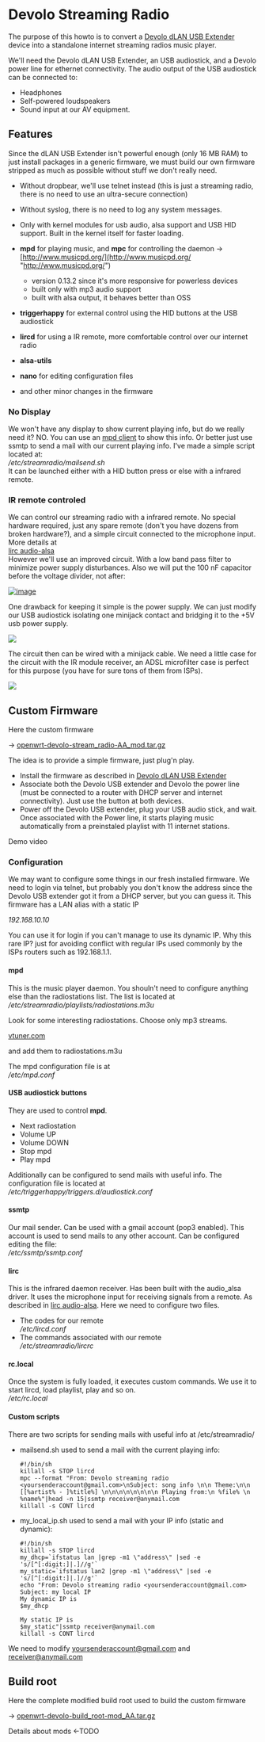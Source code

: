 # Devolo Streaming Radio

The purpose of this howto is to convert a [Devolo dLAN USB Extender](https://oldwiki.archive.openwrt.org/toh/devolo/dlan-usb-extender "https://oldwiki.archive.openwrt.org/toh/devolo/dlan-usb-extender") device into a standalone internet streaming radios music player.

We'll need the Devolo dLAN USB Extender, an USB audiostick, and a Devolo power line for ethernet connectivity. The audio output of the USB audiostick can be connected to:

- Headphones
- Self-powered loudspeakers
- Sound input at our AV equipment.

## Features

Since the dLAN USB Extender isn't powerful enough (only 16 MB RAM) to just install packages in a generic firmware, we must build our own firmware stripped as much as possible without stuff we don't really need.

- Without dropbear, we'll use telnet instead (this is just a streaming radio, there is no need to use an ultra-secure connection)
- Without syslog, there is no need to log any system messages.
- Only with kernel modules for usb audio, alsa support and USB HID support. Built in the kernel itself for faster loading.
- **mpd** for playing music, and **mpc** for controlling the daemon → [http://www.musicpd.org/](http://www.musicpd.org/ "http://www.musicpd.org/")
  
  - version 0.13.2 since it's more responsive for powerless devices
  - built only with mp3 audio support
  - built with alsa output, it behaves better than OSS
- **triggerhappy** for external control using the HID buttons at the USB audiostick
- **lircd** for using a IR remote, more comfortable control over our internet radio
- **alsa-utils**
- **nano** for editing configuration files
- and other minor changes in the firmware

### No Display

We won't have any display to show current playing info, but do we really need it? NO. You can use an [mpd client](http://mpd.wikia.com/wiki/Clients "http://mpd.wikia.com/wiki/Clients") to show this info. Or better just use ssmtp to send a mail with our current playing info. I've made a simple script located at:  
*/etc/streamradio/mailsend.sh*  
It can be launched either with a HID button press or else with a infrared remote.

### IR remote controled

We can control our streaming radio with a infrared remote. No special hardware required, just any spare remote (don't you have dozens from broken hardware?), and a simple circuit connected to the microphone input. More details at  
[lirc audio-alsa](/docs/guide-user/hardware/lirc-audio_alsa "docs:guide-user:hardware:lirc-audio_alsa")  
However we'll use an improved circuit. With a low band pass filter to minimize power supply disturbances. Also we will put the 100 nF capacitor before the voltage divider, not after:

[![image](/_media/media/doc/howtos/lirc_alsa.png?w=400&tok=f14c4c "image")](/_detail/media/doc/howtos/lirc_alsa.png?id=docs%3Aguide-user%3Ahardware%3Adevolo-stream-radio "media:doc:howtos:lirc_alsa.png")

One drawback for keeping it simple is the power supply. We can just modify our USB audiostick isolating one minijack contact and bridging it to the +5V usb power supply.

[![](/_media/media/doc/howtos/lirc_alsa-audiostick.jpg?w=400&tok=1ab239)](/_detail/media/doc/howtos/lirc_alsa-audiostick.jpg?id=docs%3Aguide-user%3Ahardware%3Adevolo-stream-radio "media:doc:howtos:lirc_alsa-audiostick.jpg")

The circuit then can be wired with a minijack cable. We need a little case for the circuit with the IR module receiver, an ADSL microfilter case is perfect for this purpose (you have for sure tons of them from ISPs).

[![](/_media/media/doc/howtos/lirc_alsa-case1.jpg?w=400&tok=81446a)](/_detail/media/doc/howtos/lirc_alsa-case1.jpg?id=docs%3Aguide-user%3Ahardware%3Adevolo-stream-radio "media:doc:howtos:lirc_alsa-case1.jpg")

## Custom Firmware

Here the custom firmware

→ [openwrt-devolo-stream\_radio-AA\_mod.tar.gz](https://docs.google.com/uc?export=download&id=0B-EMoBe-_OdBeUJWdmtJRXhHcU0 "https://docs.google.com/uc?export=download&id=0B-EMoBe-_OdBeUJWdmtJRXhHcU0")

The idea is to provide a simple firmware, just plug'n play.

- Install the firmware as described in [Devolo dLAN USB Extender](https://oldwiki.archive.openwrt.org/toh/devolo/dlan-usb-extender "https://oldwiki.archive.openwrt.org/toh/devolo/dlan-usb-extender")
- Associate both the Devolo USB extender and Devolo the power line (must be connected to a router with DHCP server and internet connectivity). Just use the button at both devices.
- Power off the Devolo USB extender, plug your USB audio stick, and wait. Once associated with the Power line, it starts playing music automatically from a preinstaled playlist with 11 internet stations.

Demo video

### Configuration

We may want to configure some things in our fresh installed firmware. We need to login via telnet, but probably you don't know the address since the Devolo USB extender got it from a DHCP server, but you can guess it. This firmware has a LAN alias with a static IP

*192.168.10.10*

You can use it for login if you can't manage to use its dynamic IP. Why this rare IP? just for avoiding conflict with regular IPs used commonly by the ISPs routers such as 192.168.1.1.

#### mpd

This is the music player daemon. You shouln't need to configure anything else than the radiostations list. The list is located at  
*/etc/streamradio/playlists/radiostations.m3u*

Look for some interesting radiostations. Choose only mp3 streams.

[vtuner.com](http://vtuner.com/setupapp/guide/asp/BrowseStations/startpage.asp "http://vtuner.com/setupapp/guide/asp/BrowseStations/startpage.asp")

and add them to radiostations.m3u

The mpd configuration file is at  
*/etc/mpd.conf*

#### USB audiostick buttons

They are used to control **mpd**.

- Next radiostation
- Volume UP
- Volume DOWN
- Stop mpd
- Play mpd

Additionally can be configured to send mails with useful info. The configuration file is located at  
*/etc/triggerhappy/triggers.d/audiostick.conf*

#### ssmtp

Our mail sender. Can be used with a gmail account (pop3 enabled). This account is used to send mails to any other account. Can be configured editing the file:  
*/etc/ssmtp/ssmtp.conf*

#### lirc

This is the infrared daemon receiver. Has been built with the audio\_alsa driver. It uses the microphone input for receiving signals from a remote. As described in [lirc audio-alsa](/docs/guide-user/hardware/lirc-audio_alsa "docs:guide-user:hardware:lirc-audio_alsa"). Here we need to configure two files.

- The codes for our remote  
  */etc/lircd.conf*
- The commands associated with our remote  
  */etc/streamradio/lircrc*

#### rc.local

Once the system is fully loaded, it executes custom commands. We use it to start lircd, load playlist, play and so on.  
*/etc/rc.local*

#### Custom scripts

There are two scripts for sending mails with useful info at /etc/streamradio/

- mailsend.sh used to send a mail with the current playing info:
  
  ```
  #!/bin/sh
  killall -s STOP lircd
  mpc --format "From: Devolo streaming radio <yoursenderaccount@gmail.com>\nSubject: song info \n\n Theme:\n\n [[%artist% - ]%title%] \n\n\n\n\n\n\n\n Playing from:\n %file% \n %name%"|head -n 15|ssmtp receiver@anymail.com
  killall -s CONT lircd
  ```
- my\_local\_ip.sh used to send a mail with your IP info (static and dynamic):
  
  ```
  #!/bin/sh
  killall -s STOP lircd
  my_dhcp=`ifstatus lan |grep -m1 \"address\" |sed -e 's/[^[:digit:]|.]//g'`
  my_static=`ifstatus lan2 |grep -m1 \"address\" |sed -e 's/[^[:digit:]|.]//g'`
  echo "From: Devolo streaming radio <yoursenderaccount@gmail.com>
  Subject: my local IP
  My dynamic IP is
  $my_dhcp
   
  My static IP is
  $my_static"|ssmtp receiver@anymail.com
  killall -s CONT lircd
  ```

We need to modify yoursenderaccount@gmail.com and receiver@anymail.com

## Build root

Here the complete modified build root used to build the custom firmware

→ [openwrt-devolo-build\_root-mod\_AA.tar.gz](https://docs.google.com/uc?export=download&id=0B-EMoBe-_OdBVTI1TVo1U0Uxbkk "https://docs.google.com/uc?export=download&id=0B-EMoBe-_OdBVTI1TVo1U0Uxbkk")

Details about mods ←TODO
